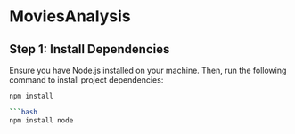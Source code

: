 # MoviesAnalysis

## Step 1: Install Dependencies
Ensure you have Node.js installed on your machine. Then, run the following command to install project dependencies:

```bash
npm install

```bash
npm install node 
